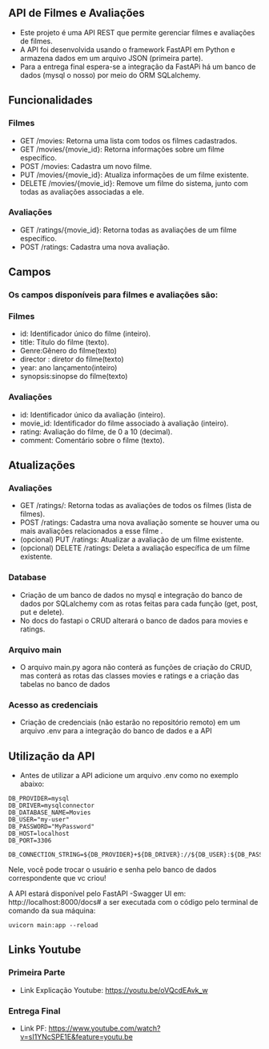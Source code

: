 ## API de Filmes e Avaliações

- Este projeto é uma API REST que permite gerenciar filmes e avaliações de filmes. 
- A API foi desenvolvida usando o framework FastAPI em Python e armazena dados em um arquivo JSON (primeira parte).
- Para a entrega final espera-se a integração da FastAPi há um banco de dados (mysql o nosso) por meio do ORM SQLalchemy.

## Funcionalidades

### Filmes
- GET /movies: Retorna uma lista com todos os filmes cadastrados.
- GET /movies/{movie_id}: Retorna informações sobre um filme específico.
- POST /movies: Cadastra um novo filme.
- PUT /movies/{movie_id}: Atualiza informações de um filme existente.
- DELETE /movies/{movie_id}: Remove um filme do sistema, junto com todas as avaliações associadas a ele.

### Avaliações
- GET /ratings/{movie_id}: Retorna todas as avaliações de um filme específico.
- POST /ratings: Cadastra uma nova avaliação.

## Campos

### Os campos disponíveis para filmes e avaliações são:

### Filmes

- id: Identificador único do filme (inteiro).
- title: Título do filme (texto).
- Genre:Gênero do filme(texto)
- director : diretor do filme(texto)
- year: ano lançamento(inteiro)
- synopsis:sinopse do filme(texto)

### Avaliações

- id: Identificador único da avaliação (inteiro).
- movie_id: Identificador do filme associado à avaliação (inteiro).
- rating: Avaliação do filme, de 0 a 10 (decimal).
- comment: Comentário sobre o filme (texto).

## Atualizações

### Avaliações

- GET /ratings/: Retorna todas as avaliações de todos os filmes (lista de filmes).
- POST /ratings: Cadastra uma nova avaliação somente se houver uma ou mais avaliações relacionados a esse filme .
- (opcional) PUT /ratings: Atualizar a avaliação de um filme existente.
- (opcional) DELETE /ratings: Deleta a avaliação específica de um filme existente.

### Database

- Criação de um banco de dados no mysql e integração do banco de dados por SQLalchemy com as rotas feitas para cada função (get, post, put e delete).
- No docs do fastapi o CRUD alterará o banco de dados para movies e ratings.

### Arquivo main

- O arquivo main.py agora não conterá as funções de criação do CRUD, mas conterá as rotas das classes movies e ratings e a criação das tabelas no banco de dados

### Acesso as credenciais

- Criação de credenciais (não estarão no repositório remoto) em um arquivo .env para a integração do banco de dados e a API

## Utilização  da API

- Antes de utilizar a API adicione um arquivo .env como no exemplo abaixo:

```
DB_PROVIDER=mysql
DB_DRIVER=mysqlconnector
DB_DATABASE_NAME=Movies
DB_USER="my-user"
DB_PASSWORD="MyPassword"
DB_HOST=localhost
DB_PORT=3306
  
DB_CONNECTION_STRING=${DB_PROVIDER}+${DB_DRIVER}://${DB_USER}:${DB_PASSWORD}@${DB_HOST}:${DB_PORT}/${DB_DATABASE_NAME}

```
Nele, você pode trocar o usuário e senha pelo banco de dados correspondente que vc criou!
  
  
A API estará disponível pelo FastAPI -Swagger UI em:
http://localhost:8000/docs# a ser executada com o código pelo terminal de comando da sua máquina:
```
uvicorn main:app --reload
```

## Links Youtube

### Primeira Parte
- Link Explicação Youtube: https://youtu.be/oVQcdEAvk_w

### Entrega Final
- Link PF: https://www.youtube.com/watch?v=sI1YNcSPE1E&feature=youtu.be
